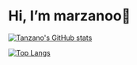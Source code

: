# Hi, I’m marzanoo👋

[![Tanzano's GitHub stats](https://github-readme-stats.vercel.app/api?username=marzanoo&show_icons=true)](https://github.com/marzanoo/github-readme-stats&show_icons=true)

[![Top Langs](https://github-readme-stats.vercel.app/api/top-langs/?username=marzanoo)](https://github.com/marzanoo/github-readme-stats)
